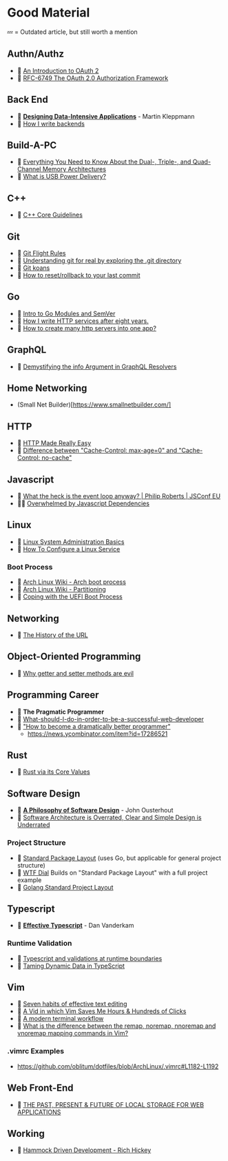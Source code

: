 # Good Material
💤 = Outdated article, but still worth a mention





## Authn/Authz
- 📝 [An Introduction to OAuth 2](https://www.digitalocean.com/community/tutorials/an-introduction-to-oauth-2)
- 📝 [RFC-6749 The OAuth 2.0 Authorization Framework ](https://tools.ietf.org/html/rfc6749)





## Back End
- 📖 [**Designing Data-Intensive Applications**](https://dataintensive.net/) - Martin Kleppmann
- 📝 [How I write backends](https://github.com/fpereiro/backendlore)





## Build-A-PC
- 📝 [Everything You Need to Know About the Dual-, Triple-, and Quad-Channel Memory Architectures](https://hardwaresecrets.com/everything-you-need-to-know-about-the-dual-triple-and-quad-channel-memory-architectures/)
- 🎥 [What is USB Power Delivery? ](https://www.youtube.com/watch?v=Uuh0tRLANpc)




## C++
- 📝 [C++ Core Guidelines](https://github.com/isocpp/CppCoreGuidelines)




## Git
- 📝 [Git Flight Rules](https://github.com/k88hudson/git-flight-rules)
- 📝 [Understanding git for real by exploring the .git directory](https://www.daolf.com/posts/git-series-part-1/)
- 📝 [Git koans](https://stevelosh.com/blog/2013/04/git-koans/)
- 💭 [How to reset/rollback to your last commit](http://stackoverflow.com/questions/927358/how-do-you-undo-the-last-commit)




## Go
- 🎥 [Intro to Go Modules and SemVer](https://www.youtube.com/watch?v=aeF3l-zmPsY)
- 📝 [How I write HTTP services after eight years.](https://pace.dev/blog/2018/05/09/how-I-write-http-services-after-eight-years.html)
- 💭 [How to create many http servers into one app?](https://stackoverflow.com/questions/31176307/how-to-create-many-http-servers-into-one-app)





## GraphQL
- 📝 [Demystifying the info Argument in GraphQL Resolvers](https://www.prisma.io/blog/graphql-server-basics-demystifying-the-info-argument-in-graphql-resolvers-6f26249f613a)





## Home Networking
- (Small Net Builder)[https://www.smallnetbuilder.com/]





## HTTP
- 📝 [HTTP Made Really Easy](https://www.jmarshall.com/easy/http/)
- 💭 [Difference between "Cache-Control: max-age=0" and "Cache-Control: no-cache"](http://stackoverflow.com/questions/1046966/whats-the-difference-between-cache-control-max-age-0-and-no-cache)






## Javascript
- 🎥 [What the heck is the event loop anyway? | Philip Roberts | JSConf EU](https://www.youtube.com/watch?v=8aGhZQkoFbQ)
- 📝💤 [Overwhelmed by Javascript Dependencies](http://blog.startifact.com/posts/overwhelmed-by-javascript-dependencies.html)






## Linux
- 📝 [Linux System Administration Basics](https://www.linode.com/docs/tools-reference/basics/linux-system-administration-basics/)
- 📝 [How To Configure a Linux Service](https://www.digitalocean.com/community/tutorials/how-to-configure-a-linux-service-to-start-automatically-after-a-crash-or-reboot-part-1-practical-examples)

### Boot Process
- 📝 [Arch Linux Wiki - Arch boot process](https://wiki.archlinux.org/index.php/Arch_boot_process)
- 📝 [Arch Linux Wiki - Partitioning](https://wiki.archlinux.org/index.php/Partitioning)
- 📝 [Coping with the UEFI Boot Process](https://www.linux-magazine.com/Online/Features/Coping-with-the-UEFI-Boot-Process)







## Networking
- 📝 [The History of the URL](https://blog.cloudflare.com/the-history-of-the-url/)






## Object-Oriented Programming
- 📝 [Why getter and setter methods are evil](https://www.infoworld.com/article/2073723/why-getter-and-setter-methods-are-evil.html)






## Programming Career
- 📖 **The Pragmatic Programmer**
- 💭 [What-should-I-do-in-order-to-be-a-successful-web-developer](https://www.quora.com/What-should-I-do-in-order-to-be-a-successful-web-developer)
- 💭 ["How to become a dramatically better programmer"](https://recurse.henrystanley.com/post/better/)
  - https://news.ycombinator.com/item?id=17286521





## Rust
- 📝 [Rust via its Core Values](http://designisrefactoring.com/2016/04/01/rust-via-its-core-values/)






## Software Design
- 📖 [**A Philosophy of Software Design**](https://www.amazon.com/Philosophy-Software-Design-John-Ousterhout/dp/1732102201) - John Ousterhout
- 📝 [Software Architecture is Overrated, Clear and Simple Design is Underrated](https://blog.pragmaticengineer.com/software-architecture-is-overrated/)

### Project Structure
- 📝 [Standard Package Layout](https://medium.com/@benbjohnson/standard-package-layout-7cdbc8391fc1) (uses Go, but applicable for general project structure)
- 📝 [WTF Dial](https://medium.com/wtf-dial/wtf-dial-domain-model-9655cd523182) Builds on "Standard Package Layout" with a full project example
- 📝 [Golang Standard Project Layout](https://github.com/golang-standards/project-layout)







## Typescript
- 📖 [**Effective Typescript**](https://effectivetypescript.com/) - Dan Vanderkam
### Runtime Validation
- 📝 [Typescript and validations at runtime boundaries](https://lorefnon.tech/2018/03/25/typescript-and-validations-at-runtime-boundaries/)
- 📝 [Taming Dynamic Data in TypeScript](https://www.pluralsight.com/tech-blog/taming-dynamic-data-in-typescript/)






## Vim
- 📝 [Seven habits of effective text editing](https://www.moolenaar.net/habits.html)
- 🎥 [A Vid in which Vim Saves Me Hours & Hundreds of Clicks](https://www.youtube.com/watch?v=hraHAZ1-RaM)
- 📝 [A modern terminal workflow](https://wrotenwrites.com/a_modern_terminal_workflow_2/)
- 💭 [What is the difference between the remap, noremap, nnoremap and vnoremap mapping commands in Vim?](https://stackoverflow.com/questions/3776117/what-is-the-difference-between-the-remap-noremap-nnoremap-and-vnoremap-mapping)
### .vimrc Examples
- https://github.com/oblitum/dotfiles/blob/ArchLinux/.vimrc#L1182-L1192

## Web Front-End
- 📝 [THE PAST, PRESENT & FUTURE OF LOCAL STORAGE FOR WEB APPLICATIONS](http://diveintohtml5.info/storage.html)






## Working
- 🎥 [Hammock Driven Development - Rich Hickey](https://www.youtube.com/watch?v=f84n5oFoZBc)

